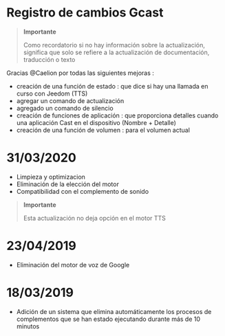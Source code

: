 # Registro de cambios Gcast

>**Importante**
>
>Como recordatorio si no hay información sobre la actualización, significa que solo se refiere a la actualización de documentación, traducción o texto



Gracias @Caelion por todas las siguientes mejoras : 

- creación de una función de estado : que dice si hay una llamada en curso con Jeedom (TTS)
- agregar un comando de actualización
- agregado un comando de silencio
- creación de funciones de aplicación : que proporciona detalles cuando una aplicación Cast en el dispositivo (Nombre + Detalle)
- creación de una función de volumen : para el volumen actual

# 31/03/2020

- Limpieza y optimizacion
- Eliminación de la elección del motor
- Compatibilidad con el complemento de sonido

>**Importante**
>
>Esta actualización no deja opción en el motor TTS


# 23/04/2019

- Eliminación del motor de voz de Google

# 18/03/2019

- Adición de un sistema que elimina automáticamente los procesos de complementos que se han estado ejecutando durante más de 10 minutos
